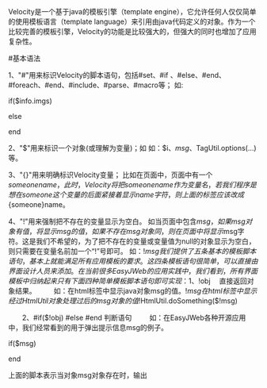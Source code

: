 Velocity是一个基于java的模板引擎（template engine），它允许任何人仅仅简单的使用模板语言（template language）来引用由java代码定义的对象。作为一个比较完善的模板引擎，Velocity的功能是比较强大的，但强大的同时也增加了应用复杂性。

#基本语法

1、"#"用来标识Velocity的脚本语句，包括#set、#if 、#else、#end、#foreach、#end、#include、#parse、#macro等；
如:

if($info.imgs)

else

end

2、"$"用来标识一个对象(或理解为变量)；如
如：$i、$msg、$TagUtil.options(...)等。

3、"{}"用来明确标识Velocity变量；
比如在页面中，页面中有一个$someonename，此时，Velocity将把someonename作为变量名，若我们程序是想在someone这个变量的后面紧接着显示name字符，则上面的标签应该改成${someone}name。

4、"!"用来强制把不存在的变量显示为空白。
如当页面中包含$msg，如果msg对象有值，将显示msg的值，如果不存在msg对象同，则在页面中将显示$msg字符。这是我们不希望的，为了把不存在的变量或变量值为null的对象显示为空白，则只需要在变量名前加一个“!”号即可。
如：$!msg
我们提供了五条基本的模板脚本语句，基本上就能满足所有应用模板的要求。这四条模板语句很简单，可以直接由界面设计人员来添加。在当前很多EasyJWeb的应用实践中，我们看到，所有界面模板中归纳起来只有下面四种简单模板脚本语句即可实现：
　　 1、$!obj 　直接返回对象结果。
　　 如：在html标签中显示java对象msg的值。$!msg
　 在html标签中显示经过HtmlUtil对象处理过后的msg对象的值　　$!HtmlUtil.doSomething($!msg)

　　2、#if($!obj) #else #end 判断语句
　　 如：在EasyJWeb各种开源应用中，我们经常看到的用于弹出提示信息msg的例子。

if($msg)

end

上面的脚本表示当对象msg对象存在时，输出